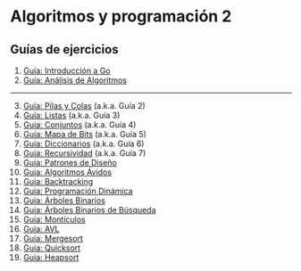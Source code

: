 # Algoritmos y programación 2

## Guías de ejercicios

1. [Guía: Introducción a Go](https://github.com/untref-ayp2/guia-intro)
2. [Guía: Análisis de Algoritmos](https://github.com/untref-ayp2/guia-algoritmos)
---
3. [Guía: Pilas y Colas](https://github.com/untref-ayp2-guias/guia-2) (a.k.a. Guía 2)
4. [Guía: Listas](https://github.com/untref-ayp2-guias/guia-3) (a.k.a. Guía 3)
5. [Guia: Conjuntos](https://github.com/untref-ayp2-guias/guia-4) (a.k.a. Guía 4)
6. [Guia: Mapa de Bits](https://github.com/untref-ayp2-guias/guia-5) (a.k.a. Guía 5)
7. [Guia: Diccionarios](https://github.com/untref-ayp2-guias/guia-6) (a.k.a. Guía 6)
8. [Guia: Recursividad](https://github.com/untref-ayp2-guias/guia-7) (a.k.a. Guía 7)
9. [Guia: Patrones de Diseño](https://github.com/untref-ayp2-guias/guia-patrones)
10. [Guia: Algoritmos Ávidos](https://github.com/untref-ayp2-guias/guia-avidos)
11. [Guia: Backtracking](https://github.com/untref-ayp2-guias/guia-backtracking)
12. [Guia: Programación Dinámica](https://github.com/untref-ayp2-guias/guia-programacion-dinamica)
13. [Guia: Árboles Binarios](https://github.com/untref-ayp2-guias/guia-binary-tree)
14. [Guia: Árboles Binarios de Búsqueda](https://github.com/untref-ayp2-guias/guia-bst)
15. [Guia: Montículos](https://github.com/untref-ayp2-guias/guia-monticulos)
16. [Guia: AVL](https://github.com/untref-ayp2-guias/guia-avl)
17. [Guia: Mergesort](https://github.com/untref-ayp2-guias/guia-mergesort)
18. [Guia: Quicksort](https://github.com/untref-ayp2-guias/guia-quicksort)
19. [Guia: Heapsort](https://github.com/untref-ayp2-guias/guia-heapsort)
